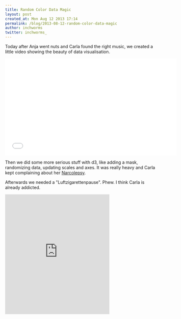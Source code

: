 ```yaml
---
title: Random Color Data Magic
layout: post
created_at: Mon Aug 12 2013 17:14
permalink: /blog/2013-08-12-random-color-data-magic
author: inchworms
twitter: inchworms_
---
```


Today after Anja went nuts and Carla found the right music, we created a little video showing the beauty of data visualisation.

<iframe width="560" height="315" src="//www.youtube.com/embed/uP6D5XuexvU" frameborder="0" allowfullscreen></iframe>

Then we did some more serious stuff with d3, like adding a mask, randomizing data, updating scales and axes. It was really heavy and Carla kept complaining about her [Narcolepsy](http://de.wikipedia.org/wiki/Narkolepsie).

Afterwards we needed a "Luftzigarettenpause". Phew. I think Carla is already addicted.

<iframe src="http://loopc.am/tyranja/loops/luftzigarettenpause.widget" width="340"
 height="390" scrolling="no" frameborder="no" allowTransparency="true"></iframe>
